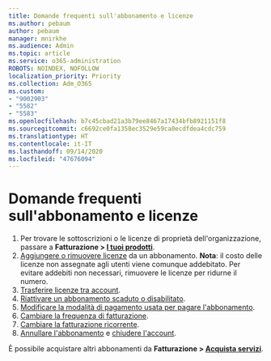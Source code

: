 ```yaml
---
title: Domande frequenti sull'abbonamento e licenze
ms.author: pebaum
author: pebaum
manager: mnirkhe
ms.audience: Admin
ms.topic: article
ms.service: o365-administration
ROBOTS: NOINDEX, NOFOLLOW
localization_priority: Priority
ms.collection: Adm_O365
ms.custom:
- "9002903"
- "5582"
- "5583"
ms.openlocfilehash: b7c45cbad21a3b79ee8467a17434bfb8921151f8
ms.sourcegitcommit: c6692ce0fa1358ec3529e59ca0ecdfdea4cdc759
ms.translationtype: HT
ms.contentlocale: it-IT
ms.lasthandoff: 09/14/2020
ms.locfileid: "47676094"
---
```

# <a name="license-or-subscription-faq"></a>Domande frequenti sull'abbonamento e licenze

1. Per trovare le sottoscrizioni o le licenze di proprietà dell'organizzazione, passare a **Fatturazione > [I tuoi prodotti](https://go.microsoft.com/fwlink/p/?linkid=842054)**. 
2. [Aggiungere o rimuovere licenze](https://docs.microsoft.com/alchemyinsights/how-to-add-or-reduce-licenses) da un abbonamento. **Nota**: il costo delle licenze non assegnate agli utenti viene comunque addebitato. Per evitare addebiti non necessari, rimuovere le licenze per ridurne il numero. 
3. [Trasferire licenze tra account](https://docs.microsoft.com/alchemyinsights/transfer-licenses-between-tenants). 
4. [Riattivare un abbonamento scaduto o disabilitato](https://go.microsoft.com/fwlink/?linkid=2117519). 
5. [Modificare la modalità di pagamento usata per pagare l'abbonamento](https://go.microsoft.com/fwlink/?linkid=2117167). 
6. [Cambiare la frequenza di fatturazione](https://go.microsoft.com/fwlink/?linkid=2119112). 
7. [Cambiare la fatturazione ricorrente](https://go.microsoft.com/fwlink/?linkid=2119216). 
8. [Annullare l'abbonamento](https://go.microsoft.com/fwlink/?linkid=2119113) e [chiudere l'account](https://docs.microsoft.com/alchemyinsights/how-to-close-your-account). 

È possibile acquistare altri abbonamenti da **Fatturazione > [Acquista servizi](https://go.microsoft.com/fwlink/p/?linkid=868433)**.
